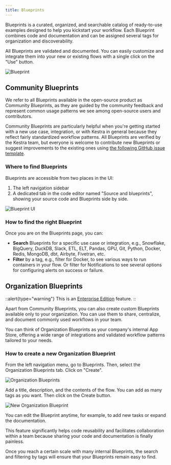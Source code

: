 ```yaml
---
title: Blueprints
---
```


Blueprints is a curated, organized, and searchable catalog of ready-to-use examples designed to help you kickstart your workflow. Each Blueprint combines code and documentation and can be assigned several tags for organization and discoverability.

All Blueprints are validated and documented. You can easily customize and integrate them into your new or existing flows with a single click on the "Use" button.

![Blueprint](/docs/user-interface-guide/blueprints.png)

## Community Blueprints

We refer to all Blueprints available in the open-source product as Community Blueprints, as they are guided by the community feedback and represent common usage patterns we see among open-source users and contributors.

Community Blueprints are particularly helpful when you're getting started with a new use case, integration, or with Kestra in general because they reflect fairly standardized workflow patterns. All Blueprints are verified by the Kestra team, but everyone is welcome to contribute new Blueprints or suggest improvements to the existing ones using [the following GitHub issue template](https://github.com/kestra-io/kestra/issues/new?assignees=&labels=blueprint&projects=&template=blueprint.yml).

### Where to find Blueprints

Blueprints are accessible from two places in the UI: 

1. The left navigation sidebar 
2. A dedicated tab in the code editor named "Source and blueprints", showing your source code and Blueprints side by side.

![Blueprint UI](/docs/user-interface-guide/blueprints2.png)


### How to find the right Blueprint

Once you are on the Blueprints page, you can:

- **Search** Blueprints for a specific use case or integration, e.g., Snowflake, BigQuery, DuckDB, Slack, ETL, ELT, Pandas, GPU, Git, Python, Docker, Redis, MongoDB, dbt, Airbyte, Fivetran, etc.
- **Filter** by a tag, e.g., filter for Docker, to see various ways to run containers in your flow. Or filter for Notifications to see several options for configuring alerts on success or failure.


## Organization Blueprints

::alert{type="warning"}
This is an [Enterprise Edition](https://kestra.io/enterprise) feature.
::

Apart from Community Blueprints, you can also create custom Blueprints available only to your organization. You can use them to share, centralize, and document commonly used workflows in your team.  

You can think of Organization Blueprints as your company's internal App Store, offering a wide range of integrations and validated workflow patterns tailored to your needs.

### How to create a new Organization Blueprint

From the left navigation menu, go to Blueprints. Then, select the Organization Blueprints tab. Click on "Create".

![Organization Blueprints](/docs/user-interface-guide/blueprint-org.png)

Add a title, description, and the contents of the flow. You can add as many tags as you want. Then click on the Create button. 

![New Organization Blueprint](/docs/user-interface-guide/blueprint-org-2.png)

You can edit the Blueprint anytime, for example, to add new tasks or expand the documentation. 

This feature significantly helps code reusability and facilitates collaboration within a team because sharing your code and documentation is finally painless. 

Once you reach a certain scale with many internal Blueprints, the search and filtering by tags will ensure that your Blueprints remain easy to find. 
